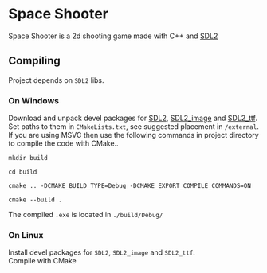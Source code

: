 # Space Shooter
Space Shooter is a 2d shooting game made with C++ and [SDL2](https://www.libsdl.org/)

## Compiling

Project depends on `SDL2` libs.

### On Windows

Download and unpack devel packages for [SDL2](https://www.libsdl.org/download-2.0.php), [SDL2_image](https://www.libsdl.org/projects/SDL_image/) and [SDL2_ttf](https://www.libsdl.org/projects/SDL_ttf/).\
Set paths to them in `CMakeLists.txt`, see suggested placement in `/external`.\
If you are using MSVC then use the following commands in project directory to compile the code with CMake..
```
mkdir build

cd build

cmake .. -DCMAKE_BUILD_TYPE=Debug -DCMAKE_EXPORT_COMPILE_COMMANDS=ON

cmake --build .
```
The compiled `.exe` is located in `./build/Debug/`

### On Linux

Install devel packages for `SDL2`, `SDL2_image` and `SDL2_ttf`.\
Compile with CMake